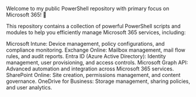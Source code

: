 ﻿
Welcome to my public PowerShell repository with primary focus on Microsoft 365! 🎉

This repository contains a collection of powerful PowerShell scripts and modules to help you efficiently manage Microsoft 365 services, including:

Microsoft Intune: Device management, policy configurations, and compliance monitoring.
Exchange Online: Mailbox management, mail flow rules, and audit reports.
Entra ID (Azure Active Directory): Identity management, user provisioning, and access controls.
Microsoft Graph API: Advanced automation and integration across Microsoft 365 services.
SharePoint Online: Site creation, permissions management, and content governance.
OneDrive for Business: Storage management, sharing policies, and user analytics.